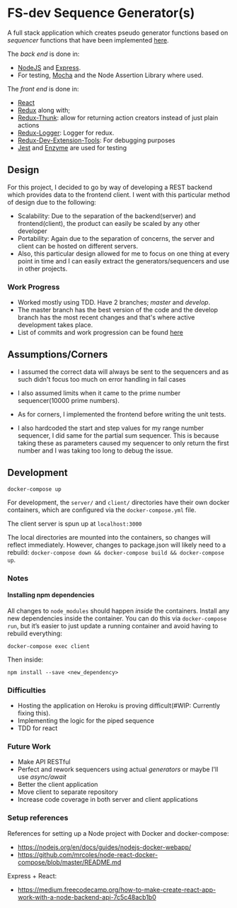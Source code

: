 FS-dev Sequence Generator(s)
========================================

A full stack application which creates pseudo generator functions based on *sequencer* functions that have been implemented [here](https://github.com/DanCarl857/FS-dev-generator/blob/master/server/generators.js). 

The _back end_ is done in:
* [NodeJS]() and [Express](). 
* For testing, [Mocha]() and the Node Assertion Library where used.

The _front end_ is done in:
* [React]()
* [Redux]() along with;
* [Redux-Thunk](): allow for returning action creators instead of just plain actions
* [Redux-Logger](https://github.com/LogRocket/redux-logger): Logger for redux.
* [Redux-Dev-Extension-Tools](https://github.com/zalmoxisus/redux-devtools-extension): For debugging purposes
* [Jest]() and [Enzyme]() are used for testing

## Design

For this project, I decided to go by way of developing a REST backend which provides data to the frontend client. I went with this particular
method of design due to the following:

* Scalability: Due to the separation of the backend(server) and frontend(client), the product can easily be scaled by any other developer
* Portability: Again due to the separation of concerns, the server and client can be hosted on different servers.
* Also, this particular design allowed for me to focus on one thing at every point in time and I can easily extract the generators/sequencers and use in other projects.

### Work Progress

* Worked mostly using TDD. Have 2 branches; *master* and *develop*. 
* The master branch has the best version of the code and the develop branch has the most recent changes and that's where active development takes place.
* List of commits and work progression can be found [here](https://github.com/DanCarl857/FS-dev-generator/commits/master)

## Assumptions/Corners
* I assumed the correct data will always be sent to the sequencers and as such didn't focus too much on error handling in fail cases
* I also assumed limits when it came to the prime number sequencer(10000 prime numbers).

* As for corners, I implemented the frontend before writing the unit tests.
* I also hardcoded the start and step values for my range number sequencer, I did same for the partial sum sequencer. This is because taking these as parameters caused my sequencer to only return the first number and I was taking too long to debug the issue.

## Development

```
docker-compose up
```

For development, the `server/` and `client/` directories have their own docker containers, which are configured via the `docker-compose.yml` file.

The client server is spun up at `localhost:3000`

The local directories are mounted into the containers, so changes will reflect immediately. However, changes to package.json will likely need to a rebuild: `docker-compose down && docker-compose build && docker-compose up`.

### Notes

#### Installing npm dependencies

All changes to `node_modules` should happen *inside* the containers. Install any new dependencies inside the container. You can do this via `docker-compose run`, but it’s easier to just update a running container and avoid having to rebuild everything:

```
docker-compose exec client
```

Then inside:

```
npm install --save <new_dependency>
```

### Difficulties

* Hosting the application on Heroku is proving difficult(#WIP: Currently fixing this).
* Implementing the logic for the piped sequence
* TDD for react

### Future Work

* Make API RESTful
* Perfect and rework sequencers using actual *generators* or maybe I'll use *async/await*
* Better the client application
* Move client to separate repository
* Increase code coverage in both server and client applications

### Setup references

References for setting up a Node project with Docker and docker-compose:

*   https://nodejs.org/en/docs/guides/nodejs-docker-webapp/
*   https://github.com/mrcoles/node-react-docker-compose/blob/master/README.md

Express + React:

*   https://medium.freecodecamp.org/how-to-make-create-react-app-work-with-a-node-backend-api-7c5c48acb1b0